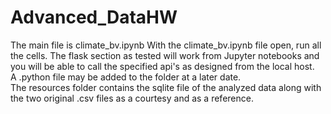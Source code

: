 # Advanced_DataHW
The main file is climate_bv.ipynb
With the climate_bv.ipynb file open, run all the cells.  The flask section as tested will work from Jupyter notebooks and you will be able to call the specified api's as designed from the local host.  
A .python file may be added to the folder at a later date.  
The resources folder contains the sqlite file of the analyzed data along with the two original .csv files as a courtesy and as a reference.
